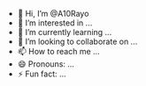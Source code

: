 - 👋 Hi, I’m @A10Rayo
- 👀 I’m interested in ...
- 🌱 I’m currently learning ...
- 💞️ I’m looking to collaborate on ...
- 📫 How to reach me ...
- 😄 Pronouns: ...
- ⚡ Fun fact: ...

<!---
A10Rayo/A10Rayo is a ✨ special ✨ repository because its `README.md` (this file) appears on your GitHub profile.
You can click the Preview link to take a look at your changes.
---

